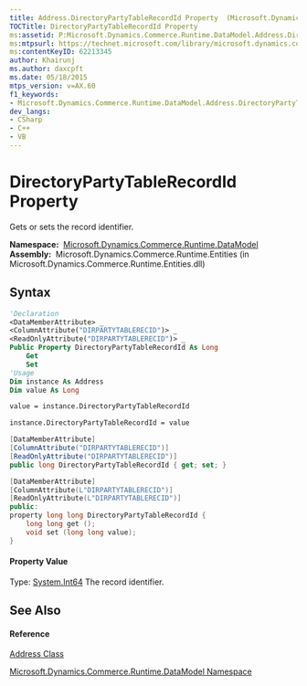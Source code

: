 ```yaml
---
title: Address.DirectoryPartyTableRecordId Property  (Microsoft.Dynamics.Commerce.Runtime.DataModel)
TOCTitle: DirectoryPartyTableRecordId Property
ms:assetid: P:Microsoft.Dynamics.Commerce.Runtime.DataModel.Address.DirectoryPartyTableRecordId
ms:mtpsurl: https://technet.microsoft.com/library/microsoft.dynamics.commerce.runtime.datamodel.address.directorypartytablerecordid(v=AX.60)
ms:contentKeyID: 62213345
author: Khairunj
ms.author: daxcpft
ms.date: 05/18/2015
mtps_version: v=AX.60
f1_keywords:
- Microsoft.Dynamics.Commerce.Runtime.DataModel.Address.DirectoryPartyTableRecordId
dev_langs:
- CSharp
- C++
- VB
---
```


# DirectoryPartyTableRecordId Property

Gets or sets the record identifier.

**Namespace:**  [Microsoft.Dynamics.Commerce.Runtime.DataModel](microsoft-dynamics-commerce-runtime-datamodel-namespace.md)  
**Assembly:**  Microsoft.Dynamics.Commerce.Runtime.Entities (in Microsoft.Dynamics.Commerce.Runtime.Entities.dll)

## Syntax

``` vb
'Declaration
<DataMemberAttribute> _
<ColumnAttribute("DIRPARTYTABLERECID")> _
<ReadOnlyAttribute("DIRPARTYTABLERECID")> _
Public Property DirectoryPartyTableRecordId As Long
    Get
    Set
'Usage
Dim instance As Address
Dim value As Long

value = instance.DirectoryPartyTableRecordId

instance.DirectoryPartyTableRecordId = value
```

``` csharp
[DataMemberAttribute]
[ColumnAttribute("DIRPARTYTABLERECID")]
[ReadOnlyAttribute("DIRPARTYTABLERECID")]
public long DirectoryPartyTableRecordId { get; set; }
```

``` c++
[DataMemberAttribute]
[ColumnAttribute(L"DIRPARTYTABLERECID")]
[ReadOnlyAttribute(L"DIRPARTYTABLERECID")]
public:
property long long DirectoryPartyTableRecordId {
    long long get ();
    void set (long long value);
}
```

#### Property Value

Type: [System.Int64](https://technet.microsoft.com/library/6yy583ek\(v=ax.60\))  
The record identifier.  

## See Also

#### Reference

[Address Class](address-class-microsoft-dynamics-commerce-runtime-datamodel.md)

[Microsoft.Dynamics.Commerce.Runtime.DataModel Namespace](microsoft-dynamics-commerce-runtime-datamodel-namespace.md)

